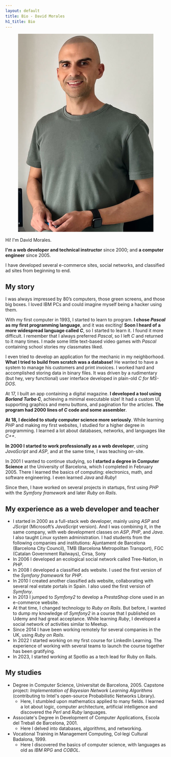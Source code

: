 ```yaml
---
layout: default
title: Bio - David Morales
h1_title: Bio
---
```


<article class="prose lg:prose-lg dark:prose-invert" markdown="1">
  <figure>
    <img src="/assets/images/david-morales-lg.jpeg" alt="David Morales picture" class="inline-block float-right w-5/12 ml-4 rounded-md dark:opacity-90">
  </figure>

  Hi! I'm David Morales.

  **I'm a web developer and technical instructor** since 2000; and **a computer engineer** since 2005.

  I have developed several e-commerce sites, social networks, and classified ad sites from beginning to end.

  <h2>My story</h2>

  I was always impressed by 80’s computers, those green screens, and those big boxes. I loved IBM PCs and could imagine myself being a hacker using them.

  With my first computer in 1993, I started to learn to program. **I chose *Pascal* as my first programming language**, and it was exciting! **Soon I heard of a more widespread language called *C***, so I started to learn it. I found it more difficult. I remember that I always preferred *Pascal*, so I left *C* and returned to it many times. I made some little text-based video games with *Pascal* containing school stories my classmates liked.

  I even tried to develop an application for the mechanic in my neighborhood. **What I tried to build from scratch was a database!** He wanted to have a system to manage his customers and print invoices. I worked hard and accomplished storing data in binary files. It was driven by a rudimentary (but hey, very functional) user interface developed in plain-old *C for MS-DOS*.

  At 17, I built an app containing a digital magazine. **I developed a tool using *Borland Turbo C***, achieving a minimal executable size! It had a custom UI, supporting graphics and menu buttons, and pagination for the articles. **The program had 2000 lines of *C* code and some assembler**.

  **At 18, I decided to study computer science more seriously**. While learning *PHP* and making my first websites, I studied for a higher degree in programming. I learned a lot about databases, networks, and languages like *C++*.

  **In 2000 I started to work professionally as a web developer**, using *JavaScript* and *ASP*, and at the same time, I was teaching on-site.

  In 2001 I wanted to continue studying, so **I started a degree in Computer Science** at the University of Barcelona, which I completed in February 2005. There I learned the basics of computing: electronics, math, and software engineering. I even learned *Java* and *Ruby*!

  Since then, I have worked on several projects in startups, first using *PHP* with the *Symfony framework* and later *Ruby on Rails*.

  <h2>My experience as a web developer and teacher</h2>

  - I started in 2000 as a full-stack web developer, mainly using *ASP* and *JScript* (Microsoft’s *JavaScript* version). And I was combining it, in the same company, with web development classes on *ASP*, *PHP*, and *Java*. I also taught *Linux* system administration. I had students from the following companies and institutions: Ajuntament de Barcelona (Barcelona City Council), TMB (Barcelona Metropolitan Transport), FGC (Catalan Government Railways), Cirsa, Sony
  - In 2006 I developed an ecological social network called Tree-Nation, in *PHP*.
  - In 2008 I developed a classified ads website. I used the first version of the *Symfony framework* for *PHP*.
  - In 2010 I created another classified ads website, collaborating with several real estate portals in Spain. I also used the first version of *Symfony*.
  - In 2013 I jumped to *Symfony2* to develop a *PrestaShop* clone used in an e-commerce website.
  - At that time, I changed technology to *Ruby on Rails*. But before, I wanted to dump my knowledge of *Symfony2* in a course that I published on Udemy and had great acceptance. While learning *Ruby*, I developed a social network of activities similar to Meetup.
  - Since 2014 I have been working remotely for several companies in the UK, using *Ruby on Rails*.
  - In 2022 I started working on my first course for LinkedIn Learning. The experience of working with several teams to launch the course together has been gratifying.
  - In 2023, I started working at Spotlio as a tech lead for Ruby on Rails.

  <h2>My studies</h2>

  - Degree in Computer Science, Universitat de Barcelona, 2005. Capstone project: *Implementation of Bayesian Network Learning Algorithms* (contributing to Intel's open-source Probabilistic Networks Library).
    - Here, I stumbled upon mathematics applied to many fields. I learned a lot about logic, computer architecture, artificial intelligence and discovered the *Perl* and *Ruby* languages.
  - Associate's Degree in Development of Computer Applications, Escola del Treball de Barcelona, 2001.
    - Here I delved into databases, algorithms, and networking.
  - Vocational Training in Management Computing, Col·legi Cultural Badalona, 1999.
    - Here I discovered the basics of computer science, with languages as old as *IBM RPG* and *COBOL*.
</article>
